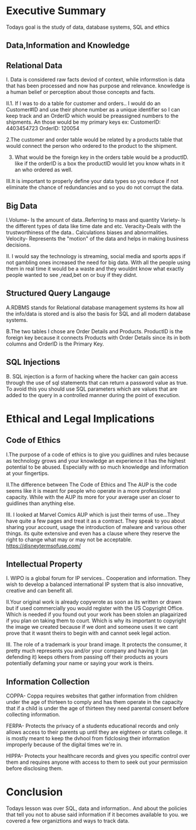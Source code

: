 # **Executive Summary**
Todays goal is the study of data, database systems, SQL and ethics

## **Data,Information and Knowledge**
## **Relational Data**
I. Data is considered raw facts deviod of context, while informstion is data that has been processed and now has purpose and relevance. 
knowledge is a human belief or perception about those concepts and facts.

II.1. If I was to do a table for customer and orders.. I would do an Customer#ID and use their phone number as a unique identifier so I can keep track and an OrderID 
which would be preassigned numbers to the shipments. An those would be my primary keys
ex: CustomerID: 4403454723 OrderID: 120054

2.The customer and order table would be related by a products table that would connect the person who ordered to the product to the shipment.


3. What would be the foreign key in the orders table would be a productID. like if the orderID is a box the productID would let you know whats in it an who ordered as well.

III.It is important to properly define your data types so you reduce if not eliminate the chance of redundancies and so you do not corrupt the data.

## **Big Data**

I.Volume- Is the amount of data..Referring to mass and quantity
Variety- Is the different types of data like time date and etc.
Veracity-Deals with the trustworthiness of the data.. Calculations biases and abnormalities.
Velocity- Represents the "motion" of the data and helps in making business decisions.

II. I would say the technology is streaming, social media and sports apps if not gambling ones increased the need for big data. With all the people using them in real time 
it would be a waste and they wouldnt know what exactly people wanted to see ,read,bet on or buy if they didnt.

## **Structured Query Langauge**
A.RDBMS stands for Relational database management systems its how all the info/data is stored and is also the basis for SQL and all modern database systems.

B.The two tables I chose are Order Details and Products. ProductID is the foreign key because it connects Products with Order Details since its in both columns and OrderID is the Primary Key.

## **SQL Injections**

B. SQL injection is a form of hacking where the hacker can gain access through the use of sql statements that can return a password value as true.
To avoid this you should use SQL parameters which are values that are added to the query in a controlled manner during the point of execution.

# **Ethical and Legal Implications**
## **Code of Ethics**
I.The purpose of a code of ethics is to give you guidlines and rules because as technology grows and your knowledge an experience it has the highest potential
to be abused. Especially with so much knowledge and information at your fingertips.

II.The difference between The Code of Ethics and The AUP is the code seems like it is meant for people who operate in a more professional capacity.
While with the AUP its more for your average user an closer to guidlines than anything else.

III. I looked at Marvel Comics AUP which is just their terms of use...They have quite a few pages and treat it as a contract. They speak to you about sharing your account, usage the introduction of malware and various other things. its quite extensive and even has a clause where they reserve the right to change what may or may not be acceptable.
https://disneytermsofuse.com/

## **Intellectual Property**
I. WIPO is a global forum for IP services.. Cooperation and information. They wish to develop a balanced international IP system that is also innovative, creative and can benefit all.

II.Your original work is already copywrote as soon as its written or drawn but if used commercially you would register with the US Copyright Office. Which is needed if you
found out your work has been stolen an plagairized if you plan on taking them to court.
 Which is why its important to copyright the image we created because if we dont and someone uses it we cant prove that it wasnt theirs to begin with and cannot seek legal action.
 
III. The role of a trademark is your brand image. It protects the consumer, it pretty much represents you and/or your company and having it (an defending it) keeps others from passing off their products as yours potentially defaming your name or saying your work is theirs.

## **Information Collection** 
COPPA- Coppa requires websites that gather information from children under the age of thirteen to comply and has them operate in the capacity that if a child is under the age of thirteen they need parental consent before collecting information.

FERPA- Protects the privacy of a students educational records and only allows access to their parents up until they are eighteen or starts college. it is mostly meant to keep
the dvhool from fidclosing their information improperly because of the digital times we're in.

HIPPA- Protects your healthcare records and gives you specific control over them and requires anyone with access to them to seek out your permission before disclosing them.


# **Conclusion**
Todays lesson was over SQL, data and information.. And about the policies that tell you not to abuse said information if it becomes available to you.
we covered a few organiztions and ways to track data.
